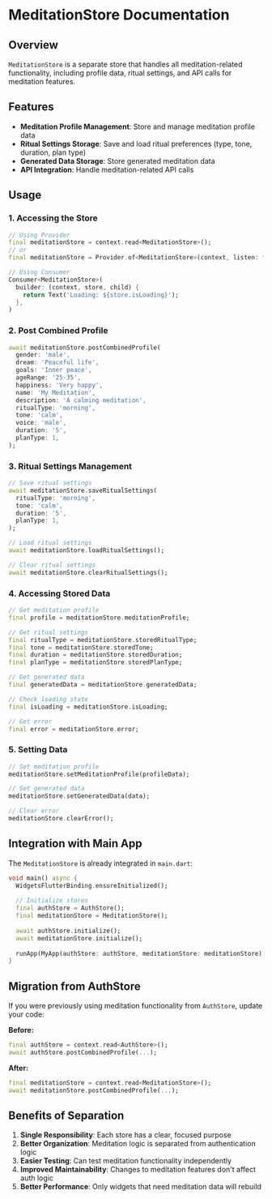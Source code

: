 # MeditationStore Documentation

## Overview
`MeditationStore` is a separate store that handles all meditation-related functionality, including profile data, ritual settings, and API calls for meditation features.

## Features
- **Meditation Profile Management**: Store and manage meditation profile data
- **Ritual Settings Storage**: Save and load ritual preferences (type, tone, duration, plan type)
- **Generated Data Storage**: Store generated meditation data
- **API Integration**: Handle meditation-related API calls

## Usage

### 1. Accessing the Store
```dart
// Using Provider
final meditationStore = context.read<MeditationStore>();
// or
final meditationStore = Provider.of<MeditationStore>(context, listen: false);

// Using Consumer
Consumer<MeditationStore>(
  builder: (context, store, child) {
    return Text('Loading: ${store.isLoading}');
  },
)
```

### 2. Post Combined Profile
```dart
await meditationStore.postCombinedProfile(
  gender: 'male',
  dream: 'Peaceful life',
  goals: 'Inner peace',
  ageRange: '25-35',
  happiness: 'Very happy',
  name: 'My Meditation',
  description: 'A calming meditation',
  ritualType: 'morning',
  tone: 'calm',
  voice: 'male',
  duration: '5',
  planType: 1,
);
```

### 3. Ritual Settings Management
```dart
// Save ritual settings
await meditationStore.saveRitualSettings(
  ritualType: 'morning',
  tone: 'calm',
  duration: '5',
  planType: 1,
);

// Load ritual settings
await meditationStore.loadRitualSettings();

// Clear ritual settings
await meditationStore.clearRitualSettings();
```

### 4. Accessing Stored Data
```dart
// Get meditation profile
final profile = meditationStore.meditationProfile;

// Get ritual settings
final ritualType = meditationStore.storedRitualType;
final tone = meditationStore.storedTone;
final duration = meditationStore.storedDuration;
final planType = meditationStore.storedPlanType;

// Get generated data
final generatedData = meditationStore.generatedData;

// Check loading state
final isLoading = meditationStore.isLoading;

// Get error
final error = meditationStore.error;
```

### 5. Setting Data
```dart
// Set meditation profile
meditationStore.setMeditationProfile(profileData);

// Set generated data
meditationStore.setGeneratedData(data);

// Clear error
meditationStore.clearError();
```

## Integration with Main App

The `MeditationStore` is already integrated in `main.dart`:

```dart
void main() async {
  WidgetsFlutterBinding.ensureInitialized();
  
  // Initialize stores
  final authStore = AuthStore();
  final meditationStore = MeditationStore();
  
  await authStore.initialize();
  await meditationStore.initialize();
  
  runApp(MyApp(authStore: authStore, meditationStore: meditationStore));
}
```

## Migration from AuthStore

If you were previously using meditation functionality from `AuthStore`, update your code:

**Before:**
```dart
final authStore = context.read<AuthStore>();
await authStore.postCombinedProfile(...);
```

**After:**
```dart
final meditationStore = context.read<MeditationStore>();
await meditationStore.postCombinedProfile(...);
```

## Benefits of Separation

1. **Single Responsibility**: Each store has a clear, focused purpose
2. **Better Organization**: Meditation logic is separated from authentication logic
3. **Easier Testing**: Can test meditation functionality independently
4. **Improved Maintainability**: Changes to meditation features don't affect auth logic
5. **Better Performance**: Only widgets that need meditation data will rebuild 
